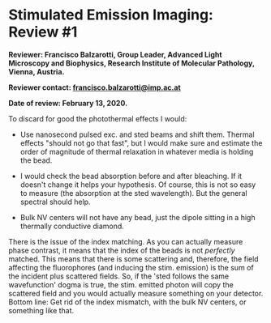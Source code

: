# Stimulated Emission Imaging: Review #1

**Reviewer: Francisco Balzarotti, Group Leader, Advanced Light Microscopy and Biophysics, Research Institute of Molecular Pathology, Vienna, Austria.**

**Reviewer contact: francisco.balzarotti@imp.ac.at**

**Date of review: February 13, 2020.**

To discard for good the photothermal effects I would:

* Use nanosecond pulsed exc. and sted beams and shift them. Thermal effects "should not go that fast", but I would make sure and estimate the order of magnitude of thermal relaxation in whatever media is holding the bead.

* I would check the bead absorption before and after bleaching. If it doesn't change it helps your hypothesis. Of course, this is not so easy to measure (the absorption at the sted wavelength). But the general spectral should help.

* Bulk NV centers will not have any bead, just the dipole sitting in a high thermally conductive diamond.

There is the issue of the index matching. As you can actually measure phase contrast, it means that the index of the beads is not *perfectly* matched. This means that there is some scattering and, therefore, the field affecting the fluorophores (and inducing the stim. emission) is the sum of the incident plus scattered fields. So, if the 'sted follows the same wavefunction' dogma is true, the stim. emitted photon will copy the scattered field and you would actually measure something on your detector. Bottom line: Get rid of the index mismatch, with the bulk NV centers, or something like that.